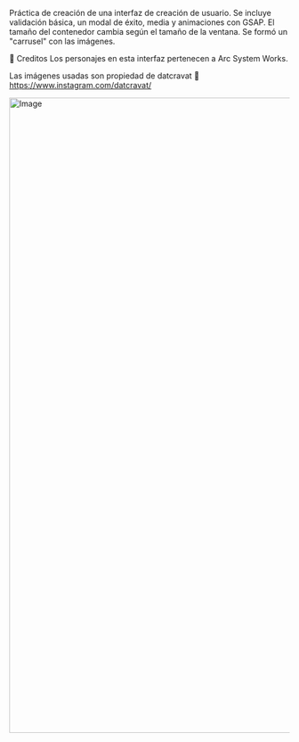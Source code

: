 Práctica de creación de una interfaz de creación de usuario.
Se incluye validación básica, un modal de éxito, media y animaciones con GSAP.
El tamaño del contenedor cambia según el tamaño de la ventana.
Se formó un "carrusel" con las imágenes.

🎨 Creditos
Los personajes en esta interfaz pertenecen a Arc System Works.

Las imágenes usadas son propiedad de datcravat
🔗 https://www.instagram.com/datcravat/


<img width="2034" height="1141" alt="Image" src="https://github.com/user-attachments/assets/a4270374-929a-496a-8fcc-d2fccb584ab1" />
